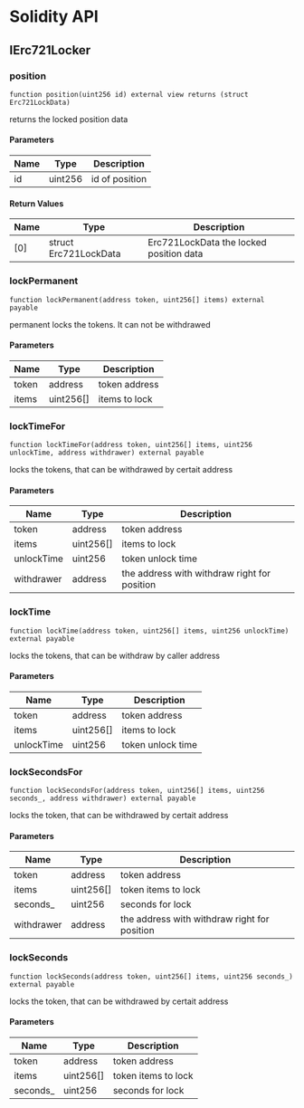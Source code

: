 # Solidity API

## IErc721Locker

### position

```solidity
function position(uint256 id) external view returns (struct Erc721LockData)
```

returns the locked position data

#### Parameters

| Name | Type | Description |
| ---- | ---- | ----------- |
| id | uint256 | id of position |

#### Return Values

| Name | Type | Description |
| ---- | ---- | ----------- |
| [0] | struct Erc721LockData | Erc721LockData the locked position data |

### lockPermanent

```solidity
function lockPermanent(address token, uint256[] items) external payable
```

permanent locks the tokens. It can not be withdrawed

#### Parameters

| Name | Type | Description |
| ---- | ---- | ----------- |
| token | address | token address |
| items | uint256[] | items to lock |

### lockTimeFor

```solidity
function lockTimeFor(address token, uint256[] items, uint256 unlockTime, address withdrawer) external payable
```

locks the tokens, that can be withdrawed by certait address

#### Parameters

| Name | Type | Description |
| ---- | ---- | ----------- |
| token | address | token address |
| items | uint256[] | items to lock |
| unlockTime | uint256 | token unlock time |
| withdrawer | address | the address with withdraw right for position |

### lockTime

```solidity
function lockTime(address token, uint256[] items, uint256 unlockTime) external payable
```

locks the tokens, that can be withdraw by caller address

#### Parameters

| Name | Type | Description |
| ---- | ---- | ----------- |
| token | address | token address |
| items | uint256[] | items to lock |
| unlockTime | uint256 | token unlock time |

### lockSecondsFor

```solidity
function lockSecondsFor(address token, uint256[] items, uint256 seconds_, address withdrawer) external payable
```

locks the token, that can be withdrawed by certait address

#### Parameters

| Name | Type | Description |
| ---- | ---- | ----------- |
| token | address | token address |
| items | uint256[] | token items to lock |
| seconds_ | uint256 | seconds for lock |
| withdrawer | address | the address with withdraw right for position |

### lockSeconds

```solidity
function lockSeconds(address token, uint256[] items, uint256 seconds_) external payable
```

locks the token, that can be withdrawed by certait address

#### Parameters

| Name | Type | Description |
| ---- | ---- | ----------- |
| token | address | token address |
| items | uint256[] | token items to lock |
| seconds_ | uint256 | seconds for lock |

